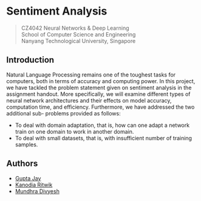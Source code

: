 # Sentiment Analysis
> CZ4042 Neural Networks & Deep Learning  
> School of Computer Science and Engineering   
> Nanyang Technological University, Singapore  

## Introduction
Natural Language Processing remains one of the toughest tasks for computers, both in terms of accuracy and computing power. In this project, we have tackled the  problem statement given on sentiment analysis in the assignment handout. More specifically, we will examine different types of neural network architectures and their effects on model accuracy, computation time, and efficiency. Furthermore, we have addressed the two additional sub- problems provided as follows:
* To deal with domain adaptation, that is, how can one adapt a network train on one domain to work in another domain.
* To deal with small datasets, that is, with insufficient number of training samples.

## Authors
* [Gupta Jay](https://github.com/guptajay)
* [Kanodia Ritwik](https://github.com/ritwikkanodia)
* [Mundhra Divyesh](https://github.com/divyeshmundhra)
